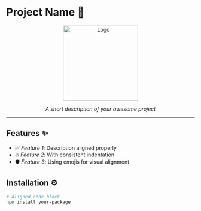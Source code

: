 # Project Name 🚀

<p align="center">
  <img src="https://example.com/logo.png" alt="Logo" width="200"/>
</p>

<p align="center">
  <em>A short description of your awesome project</em>
</p>

---

## Features ✨

- ✅ *Feature 1*: Description aligned properly
- 🔥 *Feature 2*: With consistent indentation
- 🛡 *Feature 3*: Using emojis for visual alignment

## Installation ⚙

```bash
# Aligned code block
npm install your-package
